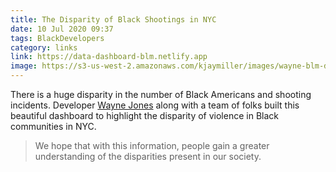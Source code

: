```yaml
---
title: The Disparity of Black Shootings in NYC
date: 10 Jul 2020 09:37
tags: BlackDevelopers
category: links
link: https://data-dashboard-blm.netlify.app
image: https://s3-us-west-2.amazonaws.com/kjaymiller/images/wayne-blm-dataset-nyc.png
---
```


There is a huge disparity in the number of Black Americans and shooting
incidents. Developer [Wayne Jones](https://twitter.com/wayneoflife) along with
a team of folks built this beautiful dashboard to highlight the disparity of
violence in Black communities in NYC.

> We hope that with this information, people gain a greater understanding of the disparities present in our society.
